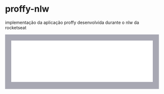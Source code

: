 # proffy-nlw
implementação da aplicação proffy desenvolvida durante o nlw da rocketseat
<div style="background:#a8a8b3; padding:20px;">
  <img src="/web/src/assets/images/logo.svg"/>

<div>

